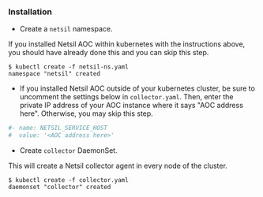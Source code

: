 ### Installation
* Create a ```netsil``` namespace.
    
If you installed Netsil AOC within kubernetes with the instructions above, you should have already done this and you can skip this step.
```
$ kubectl create -f netsil-ns.yaml 
namespace "netsil" created
```

* If you installed Netsil AOC outside of your kubernetes cluster, be sure to uncomment the settings below in `collector.yaml`. Then, enter the private IP address of your AOC instance where it says "AOC address here". Otherwise, you may skip this step.
```bash
#- name: NETSIL_SERVICE_HOST
#  value: '<AOC address here>'
```

* Create ```collector``` DaemonSet.
     
This will create a Netsil collector agent in every node of the cluster.
```
$ kubectl create -f collector.yaml
daemonset "collector" created
```

